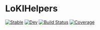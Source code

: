 # LoKIHelpers

[![Stable](https://img.shields.io/badge/docs-stable-blue.svg)](https://jqfeld.github.io/LoKIHelpers.jl/stable/)
[![Dev](https://img.shields.io/badge/docs-dev-blue.svg)](https://jqfeld.github.io/LoKIHelpers.jl/dev/)
[![Build Status](https://github.com/jqfeld/LoKIHelpers.jl/actions/workflows/CI.yml/badge.svg?branch=main)](https://github.com/jqfeld/LoKIHelpers.jl/actions/workflows/CI.yml?query=branch%3Amain)
[![Coverage](https://codecov.io/gh/jqfeld/LoKIHelpers.jl/branch/main/graph/badge.svg)](https://codecov.io/gh/jqfeld/LoKIHelpers.jl)
